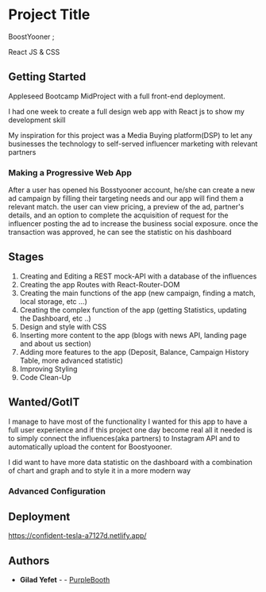 # Project Title
 
BoostYooner ;
 
React JS & CSS
 
## Getting Started
 
Appleseed Bootcamp MidProject with a full front-end deployment.
 
I had one week to create a full design web app with React js to show my development skill
 
My inspiration for this project was a Media Buying platform(DSP) to let any  businesses the
technology to self-served influencer marketing with relevant partners
 
### Making a Progressive Web App
 
After a user has opened his Bosstyooner account, he/she can create a new ad campaign by filling
their targeting needs and our app will find them a relevant match.
the user can view pricing, a preview of the ad, partner's details, and an option to complete the acquisition
of request for the influencer posting the ad to increase the business social exposure.
once the transaction was approved, he can see the statistic on his dashboard
 
## Stages 
 
1. Creating and Editing a  REST mock-API with a database of the influences
2. Creating the app Routes with React-Router-DOM
3. Creating the main functions of the app (new campaign, finding a match, local storage, etc ...)
3. Creating the complex function of the app (getting Statistics, updating the Dashboard, etc ..)
4. Design and style with CSS
5. Inserting more content to the app (blogs with news API, landing page and about us section)
6. Adding more features to the app (Deposit, Balance, Campaign History Table, more advanced statistic)
7. Improving Styling
9. Code Clean-Up
 
## Wanted/GotIT
 
I manage to have most of the functionality I wanted for this app to have a full  user experience and if this project
one day become real all it needed is to simply connect the influences(aka partners) to Instagram API and to automatically
upload the content for Boostyooner.
 
I did want to have more data statistic on the dashboard with a combination of chart and graph and to style it 
in a more modern way
 
 
 
 
 
### Advanced Configuration
 
 
 
## Deployment
 
https://confident-tesla-a7127d.netlify.app/
 
## Authors
 
* **Gilad Yefet** -  - [PurpleBooth](https://github.com/gilad18)
